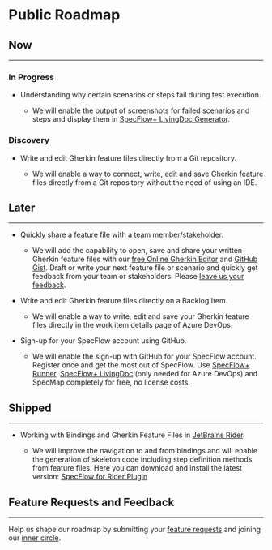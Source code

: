 # Public Roadmap

## Now
---
### In Progress
- Understanding why certain scenarios or steps fail during test execution. 

   - We will enable the output of screenshots for failed scenarios and steps and display them in [SpecFlow+ LivingDoc Generator](https://docs.specflow.org/projects/specflow-livingdoc/en/latest/LivingDocGenerator/Generating-Documentation.html). 

### Discovery

- Write and edit Gherkin feature files directly from a Git repository.
  
  - We will enable a way to connect, write, edit and save Gherkin feature files directly from a Git repository without the need of using an IDE.

## Later
---
- Quickly share a feature file with a team member/stakeholder.

   - We will add the capability to open, save and share your written Gherkin feature files with our [free Online Gherkin Editor](https://specflow.org/gherkin-editor/) and  [GitHub Gist](https://gist.github.com/discover). Draft or write your next feature file or scenario and quickly get feedback from your team or stakeholders. Please [leave us your feedback](https://support.specflow.org/hc/en-us/community/posts/360014576238--Online-Gherkin-Editor-Share-a-feature-file-with-GitHub-Gist).


- Write and edit Gherkin feature files directly on a Backlog Item.

    - We will enable a way to write, edit and save your Gherkin feature files directly in the work item details page of Azure DevOps.


- Sign-up for your SpecFlow account using GitHub.

  - We will enable the sign-up with GitHub for your SpecFlow account. Register once and get the most out of SpecFlow. Use [SpecFlow+ Runner](https://specflow.org/plus/runner/), [SpecFlow+ LivingDoc](https://specflow.org/plus/livingdoc/) (only needed for Azure DevOps) and SpecMap completely for free, no license costs.

## Shipped
---
- Working with Bindings and Gherkin Feature Files in [JetBrains Rider](https://www.jetbrains.com/rider/).

  - We will improve the navigation to and from bindings and will enable the generation of skeleton code including step definition methods from feature files. Here you can download and install the latest version: [SpecFlow for Rider Plugin](https://plugins.jetbrains.com/plugin/15957-specflow-for-rider/)

## Feature Requests and Feedback
---
Help us shape our roadmap by submitting your [feature requests](https://support.specflow.org/hc/en-us/community/topics/360000519178-Feature-Requests) and joining our [inner circle](https://specflow.org/inner-circle).
